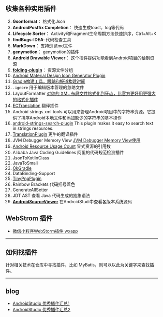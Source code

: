 
## 收集各种实用插件

2. **Gsonformat**：
格式化Json
3. **AndroidPostfix Completion**：
快速生成toast，log等代码
4. **Lifecycle Sorter**：
Activity和Fragment生命周期方法快速排序，Ctrl+Alt+K
7. **findBugs-IDEA**:
代码检查工具
8. **MarkDown**：
支持浏览md文件
9. **genymotion**：
genymotion的插件
10. **Android Drawable Viewer**：
这个插件提供功能看到Android项目的绘制资源
13. **[folding-plugin](https://github.com/dmytrodanylyk/folding-plugin)**：
资源文件分组
15. [Android Material Design Icon Generator Plugin](https://github.com/konifar/android-material-design-icon-generator-plugin)
16. [Gradle构建工具，跟踪和报道构建时间](https://github.com/passy/build-time-tracker-plugin)
17. `.ignore`
用于编辑版本管理的忽略文件
18. LayoutFormatter
[对你的 XML 布局文件格式化到牙齿，比官方更好用更强大的格式化插件](https://github.com/drakeet/LayoutFormatter)
21. [ECTranslation](https://github.com/Skykai521/ECTranslation)
翻译插件
23. Android strings.xml tools
可以用来管理Android项目中的字符串资源。它提供了排序Android本地文件和添加缺少的字符串的基本操作
29. [android-strings-search-plugin](https://github.com/konifar/android-strings-search-plugin)
This plugin makes it easy to search text in strings resources.
31. [TranslationPlugin](https://github.com/YiiGuxing/TranslationPlugin)
更牛的翻译插件
32. JVM Debugger Memory View
[JVM Debugger Memory View使用](https://zhuanlan.zhihu.com/p/25110433?utm_source=qq&utm_medium=social)
33. [Android Resource Usage Count](https://github.com/niorgai/Android-Resource-Usage-Count)
显式资源的引用数
34. Alibaba Java Coding Guidelines
阿里的代码规范检测插件
35. JsonToKotlinClass
36. JavaToSmali
37. [OkGradle](https://plugins.jetbrains.com/plugin/10102-ok-gradle-)
38. DataBinding-Support
39. [TinyPngPlugin](https://github.com/lsjwzh/TinyPngPlugin)
40. Rainbow Brackets
 代码括号着色
41. GenerateAllSetter
42. JDT AST
查看 Java 代码生成的抽象语法
43. **[AndroidSourceViewer](https://github.com/pengwei1024/AndroidSourceViewer)**
在AndroidStudi中查看各版本系统源码

## WebStrom 插件

- [微信小程序WebStorm插件 wxapp](https://www.jianshu.com/p/a436b4f9e4ed)

---
## 如何找插件

针对相关技术在仓库中寻找插件，比如 MyBatis，则可以以此为关键字来查找插件。

---
## blog

- [AndroidStudio 优秀插件汇总1](https://github.com/dreamlivemeng/androidstudio-plugins)
- [AndroidStudio 优秀插件汇总2](https://ydmmocoo.github.io/2016/06/28/Android-Studio%E6%8F%92%E4%BB%B6%E6%95%B4%E7%90%86/)
